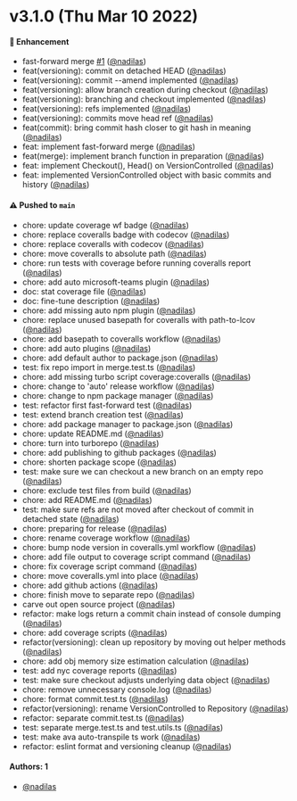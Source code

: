 # v3.1.0 (Thu Mar 10 2022)

#### 🚀 Enhancement

- fast-forward merge [#1](https://github.com/dotindustries/ogre/pull/1) ([@nadilas](https://github.com/nadilas))
- feat(versioning): commit on detached HEAD ([@nadilas](https://github.com/nadilas))
- feat(versioning): commit --amend implemented ([@nadilas](https://github.com/nadilas))
- feat(versioning): allow branch creation during checkout ([@nadilas](https://github.com/nadilas))
- feat(versioning): branching and checkout implemented ([@nadilas](https://github.com/nadilas))
- feat(versioning): refs implemented ([@nadilas](https://github.com/nadilas))
- feat(versioning): commits move head ref ([@nadilas](https://github.com/nadilas))
- feat(commit): bring commit hash closer to git hash in meaning ([@nadilas](https://github.com/nadilas))
- feat: implement fast-forward merge ([@nadilas](https://github.com/nadilas))
- feat(merge): implement branch function in preparation ([@nadilas](https://github.com/nadilas))
- feat: implement Checkout(), Head() on VersionControlled ([@nadilas](https://github.com/nadilas))
- feat: implemented VersionControlled object with basic commits and history ([@nadilas](https://github.com/nadilas))

#### ⚠️ Pushed to `main`

- chore: update coverage wf badge ([@nadilas](https://github.com/nadilas))
- chore: replace coveralls badge with codecov ([@nadilas](https://github.com/nadilas))
- chore: replace coveralls with codecov ([@nadilas](https://github.com/nadilas))
- chore: move coveralls to absolute path ([@nadilas](https://github.com/nadilas))
- chore: run tests with coverage before running coveralls report ([@nadilas](https://github.com/nadilas))
- chore: add auto microsoft-teams plugin ([@nadilas](https://github.com/nadilas))
- doc: stat coverage file ([@nadilas](https://github.com/nadilas))
- doc: fine-tune description ([@nadilas](https://github.com/nadilas))
- chore: add missing auto npm plugin ([@nadilas](https://github.com/nadilas))
- chore: replace unused basepath for coveralls with path-to-lcov ([@nadilas](https://github.com/nadilas))
- chore: add basepath to coveralls workflow ([@nadilas](https://github.com/nadilas))
- chore: add auto plugins ([@nadilas](https://github.com/nadilas))
- chore: add default author to package.json ([@nadilas](https://github.com/nadilas))
- test: fix repo import in merge.test.ts ([@nadilas](https://github.com/nadilas))
- chore: add missing turbo script coverage:coveralls ([@nadilas](https://github.com/nadilas))
- chore: change to 'auto' release workflow ([@nadilas](https://github.com/nadilas))
- chore: change to npm package manager ([@nadilas](https://github.com/nadilas))
- test: refactor first fast-forward test ([@nadilas](https://github.com/nadilas))
- test: extend branch creation test ([@nadilas](https://github.com/nadilas))
- chore: add package manager to package.json ([@nadilas](https://github.com/nadilas))
- chore: update README.md ([@nadilas](https://github.com/nadilas))
- chore: turn into turborepo ([@nadilas](https://github.com/nadilas))
- chore: add publishing to github packages ([@nadilas](https://github.com/nadilas))
- chore: shorten package scope ([@nadilas](https://github.com/nadilas))
- test: make sure we can checkout a new branch on an empty repo ([@nadilas](https://github.com/nadilas))
- chore: exclude test files from build ([@nadilas](https://github.com/nadilas))
- chore: add README.md ([@nadilas](https://github.com/nadilas))
- test: make sure refs are not moved after checkout of commit in detached state ([@nadilas](https://github.com/nadilas))
- chore: preparing for release ([@nadilas](https://github.com/nadilas))
- chore: rename coverage workflow ([@nadilas](https://github.com/nadilas))
- chore: bump node version in coveralls.yml workflow ([@nadilas](https://github.com/nadilas))
- chore: add file output to coverage script command ([@nadilas](https://github.com/nadilas))
- chore: fix coverage script command ([@nadilas](https://github.com/nadilas))
- chore: move coveralls.yml into place ([@nadilas](https://github.com/nadilas))
- chore: add github actions ([@nadilas](https://github.com/nadilas))
- chore: finish move to separate repo ([@nadilas](https://github.com/nadilas))
- carve out open source project ([@nadilas](https://github.com/nadilas))
- refactor: make logs return a commit chain instead of console dumping ([@nadilas](https://github.com/nadilas))
- chore: add coverage scripts ([@nadilas](https://github.com/nadilas))
- refactor(versioning): clean up repository by moving out helper methods ([@nadilas](https://github.com/nadilas))
- chore: add obj memory size estimation calculation ([@nadilas](https://github.com/nadilas))
- test: add nyc coverage reports ([@nadilas](https://github.com/nadilas))
- test: make sure checkout adjusts underlying data object ([@nadilas](https://github.com/nadilas))
- chore: remove unnecessary console.log ([@nadilas](https://github.com/nadilas))
- chore: format commit.test.ts ([@nadilas](https://github.com/nadilas))
- refactor(versioning): rename VersionControlled to Repository ([@nadilas](https://github.com/nadilas))
- refactor: separate commit.test.ts ([@nadilas](https://github.com/nadilas))
- test: separate merge.test.ts and test.utils.ts ([@nadilas](https://github.com/nadilas))
- test: make ava auto-transpile ts work ([@nadilas](https://github.com/nadilas))
- refactor: eslint format and versioning cleanup ([@nadilas](https://github.com/nadilas))

#### Authors: 1

- [@nadilas](https://github.com/nadilas)
